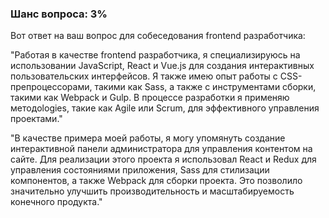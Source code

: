 ### Шанс вопроса: 3%

Вот ответ на ваш вопрос для собеседования frontend разработчика:

"Работая в качестве frontend разработчика, я специализируюсь на использовании JavaScript, React и Vue.js для создания интерактивных пользовательских интерфейсов. Я также имею опыт работы с CSS-препроцессорами, такими как Sass, а также с инструментами сборки, такими как Webpack и Gulp. В процессе разработки я применяю методologies, такие как Agile или Scrum, для эффективного управления проектами."

"В качестве примера моей работы, я могу упомянуть создание интерактивной панели администратора для управления контентом на сайте. Для реализации этого проекта я использовал React и Redux для управления состояниями приложения, Sass для стилизации компонентов, а также Webpack для сборки проекта. Это позволило значительно улучшить производительность и масштабируемость конечного продукта."